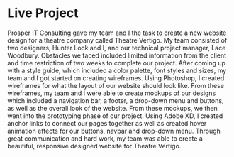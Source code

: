 # Live Project
 Prosper IT Consulting gave my team and I the task to create a new website design for a theatre company called Theatre Vertigo. My team consisted of two designers, Hunter Lock and I, and our technical project manager, Lace Woodbury. Obstacles we faced included limited information from the client and time restriction of two weeks to complete our project. 
After coming up with a style guide, which included a color palette, font styles and sizes, my team and I got started on creating wireframes. Using Photoshop, I created wireframes for what the layout of our website should look like. From these wireframes, my team and I were able to create mockups of our designs which included a navigation bar, a footer, a drop-down menu and buttons, as well as the overall look of the website. 
From these mockups, we then went into the prototyping phase of our project. Using Adobe XD, I created anchor links to connect our pages together as well as created hover animation effects for our buttons, navbar and drop-down menu. 
Through great communication and hard work, my team was able to create a beautiful, responsive designed website for Theatre Vertigo. 
